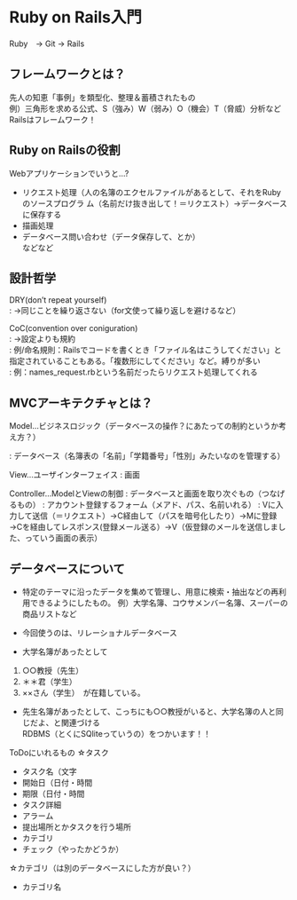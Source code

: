 # Ruby on Rails入門  
Ruby　→ Git → Rails  

## フレームワークとは？  
先人の知恵「事例」を類型化、整理＆蓄積されたもの  
例）三角形を求める公式、S（強み）W（弱み）O（機会）T（脅威）分析など  
Railsはフレームワーク！  

## Ruby on Railsの役割  
Webアプリケーションでいうと…?  
* リクエスト処理（人の名簿のエクセルファイルがあるとして、それをRubyのソースプログラ	ム（名前だけ抜き出して！＝リクエスト）→データベースに保存する  
* 描画処理  
* データベース問い合わせ（データ保存して、とか）  
などなど  

## 設計哲学
DRY(don’t repeat yourself)  
: →同じことを繰り返さない（for文使って繰り返しを避けるなど）  

CoC(convention over coniguration)  
: →設定よりも規約  
: 例/命名規則：Railsでコードを書くとき「ファイル名はこうしてください」と指定されていることもある。「複数形にしてください」など。縛りが多い  
: 例：names_request.rbという名前だったらリクエスト処理してくれる    


## MVCアーキテクチャとは？  
Model…ビジネスロジック（データベースの操作？にあたっての制約というか考え方？）

: データベース（名簿表の「名前」「学籍番号」「性別」みたいなのを管理する）

View…ユーザインターフェイス
: 画面

Controller…ModelとViewの制御
: データベースと画面を取り次ぐもの（つなげるもの）
: アカウント登録するフォーム（メアド、パス、名前いれる）
: Vに入力して送信（＝リクエスト）→C経由して（パスを暗号化したり）→Mに登録→Cを経由してレスポンス(登録メール送る）→V（仮登録のメールを送信しました、っていう画面の表示）



## データベースについて
* 特定のテーマに沿ったデータを集めて管理し、用意に検索・抽出などの再利用できるようにしたもの。
例）大学名簿、コウサメンバー名簿、スーパーの商品リストなど  

* 今回使うのは、リレーショナルデータベース
* 大学名簿があったとして

1. ○○教授（先生）
2. ＊＊君（学生）
3. ××さん（学生）　が在籍している。

* 先生名簿があったとして、こっちにも○○教授がいると、大学名簿の人と同じだよ、と関連づける  
RDBMS（とくにSQliteっていうの）をつかいます！！


ToDoにいれるもの
☆タスク
* タスク名（文字
* 開始日（日付・時間
* 期限（日付・時間
* タスク詳細
* アラーム
* 提出場所とかタスクを行う場所
* カテゴリ
* チェック（やったかどうか）

☆カテゴリ（は別のデータベースにした方が良い？）
* カテゴリ名